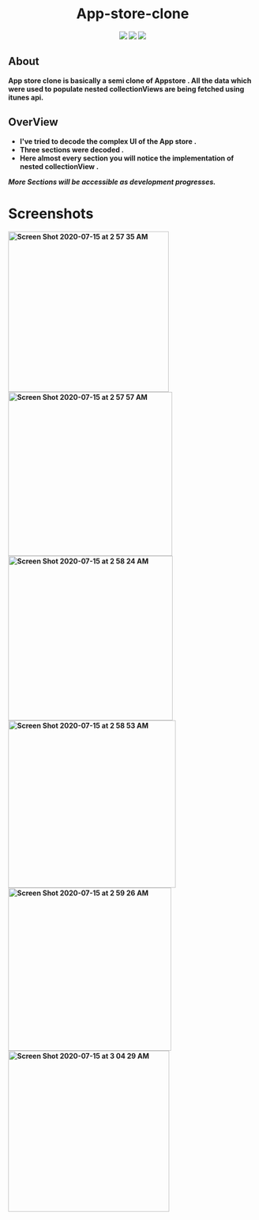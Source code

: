 


<h1 align="center">
 <b> App-store-clone<b>
</h1>


<p align="center">    <img src = https://img.shields.io/badge/build-passing-green /> 
       <img src = https://img.shields.io/badge/version-v1.0.0-deepgreen /> 
        <img src = https://img.shields.io/badge/swift-5-orange /> 


</p>





## __About__

**App store clone is basically a semi clone of Appstore .  All the data which were used to populate nested collectionViews are being fetched using itunes api.**

## OverView

* I've tried to decode the complex UI of the App store . 
* Three sections were decoded .
* Here almost every section you will notice the implementation of nested collectionView .




*More Sections will be accessible as development progresses.* 




# Screenshots

<img width="325" alt="Screen Shot 2020-07-15 at 2 57 35 AM" src="https://user-images.githubusercontent.com/59824683/87475928-681e1100-c647-11ea-8c34-b37afdb1aca3.png">
<img width="332" alt="Screen Shot 2020-07-15 at 2 57 57 AM" src="https://user-images.githubusercontent.com/59824683/87475946-6d7b5b80-c647-11ea-8bc2-e66be86cf281.png">
<img width="333" alt="Screen Shot 2020-07-15 at 2 58 24 AM" src="https://user-images.githubusercontent.com/59824683/87475952-6fddb580-c647-11ea-9eba-ef0f549dd1bb.png">
<img width="339" alt="Screen Shot 2020-07-15 at 2 58 53 AM" src="https://user-images.githubusercontent.com/59824683/87475955-710ee280-c647-11ea-8eef-94f2291329d3.png">
<img width="330" alt="Screen Shot 2020-07-15 at 2 59 26 AM" src="https://user-images.githubusercontent.com/59824683/87475957-71a77900-c647-11ea-9968-2e28d69d94fe.png">
<img width="326" alt="Screen Shot 2020-07-15 at 3 04 29 AM" src="https://user-images.githubusercontent.com/59824683/87476328-014d2780-c648-11ea-858e-4174323198e7.png">
